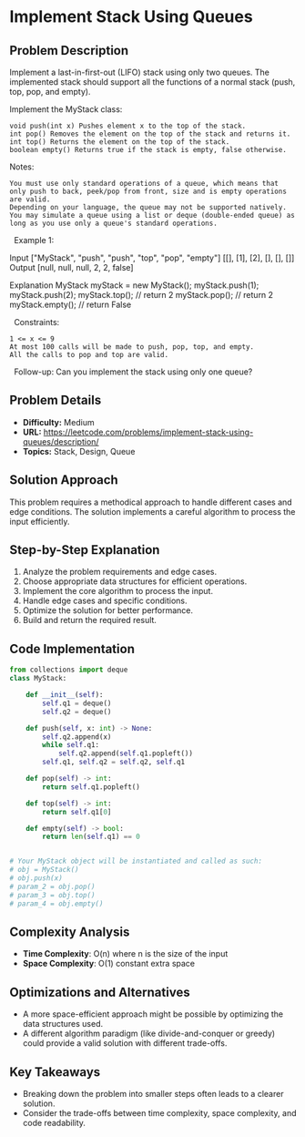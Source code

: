 # Implement Stack Using Queues

## Problem Description

Implement a last-in-first-out (LIFO) stack using only two queues. The implemented stack should support all the functions of a normal stack (push, top, pop, and empty).

Implement the MyStack class:


	void push(int x) Pushes element x to the top of the stack.
	int pop() Removes the element on the top of the stack and returns it.
	int top() Returns the element on the top of the stack.
	boolean empty() Returns true if the stack is empty, false otherwise.


Notes:


	You must use only standard operations of a queue, which means that only push to back, peek/pop from front, size and is empty operations are valid.
	Depending on your language, the queue may not be supported natively. You may simulate a queue using a list or deque (double-ended queue) as long as you use only a queue's standard operations.


 
Example 1:


Input
["MyStack", "push", "push", "top", "pop", "empty"]
[[], [1], [2], [], [], []]
Output
[null, null, null, 2, 2, false]

Explanation
MyStack myStack = new MyStack();
myStack.push(1);
myStack.push(2);
myStack.top(); // return 2
myStack.pop(); // return 2
myStack.empty(); // return False


 
Constraints:


	1 <= x <= 9
	At most 100 calls will be made to push, pop, top, and empty.
	All the calls to pop and top are valid.


 
Follow-up: Can you implement the stack using only one queue?

## Problem Details

- **Difficulty:** Medium
- **URL:** https://leetcode.com/problems/implement-stack-using-queues/description/
- **Topics:** Stack, Design, Queue

## Solution Approach

This problem requires a methodical approach to handle different cases and edge conditions. The solution implements a careful algorithm to process the input efficiently.

## Step-by-Step Explanation

1. Analyze the problem requirements and edge cases.
2. Choose appropriate data structures for efficient operations.
3. Implement the core algorithm to process the input.
4. Handle edge cases and specific conditions.
5. Optimize the solution for better performance.
6. Build and return the required result.

## Code Implementation

```python
from collections import deque
class MyStack:

    def __init__(self):
        self.q1 = deque()
        self.q2 = deque()

    def push(self, x: int) -> None:
        self.q2.append(x)
        while self.q1:
            self.q2.append(self.q1.popleft())
        self.q1, self.q2 = self.q2, self.q1

    def pop(self) -> int:
        return self.q1.popleft()

    def top(self) -> int:
        return self.q1[0]

    def empty(self) -> bool:
        return len(self.q1) == 0


# Your MyStack object will be instantiated and called as such:
# obj = MyStack()
# obj.push(x)
# param_2 = obj.pop()
# param_3 = obj.top()
# param_4 = obj.empty()
```

## Complexity Analysis

- **Time Complexity**: O(n) where n is the size of the input
- **Space Complexity**: O(1) constant extra space

## Optimizations and Alternatives

- A more space-efficient approach might be possible by optimizing the data structures used.
- A different algorithm paradigm (like divide-and-conquer or greedy) could provide a valid solution with different trade-offs.


## Key Takeaways

- Breaking down the problem into smaller steps often leads to a clearer solution.
- Consider the trade-offs between time complexity, space complexity, and code readability.

